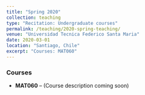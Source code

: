 ```yaml
---
title: "Spring 2020"
collection: teaching
type: "Recitation: Undergraduate courses"
permalink: /teaching/2020-spring-teaching/
venue: "Universidad Tecnica Federico Santa Maria"
date: 2020-03-01
location: "Santiago, Chile"
excerpt: "Courses: MAT060"
---
```


### Courses

- **MAT060** – (Course description coming soon)